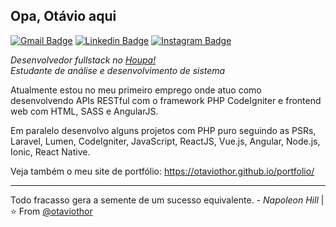 ## Opa, Otávio aqui

[![Gmail Badge](https://img.shields.io/badge/-Gmail-c14438?style=flat-square&logo=Gmail&logoColor=white&link=mailto:otaviosilva2632@gmail.com)](mailto:otaviosilva2632@gmail.com)
[![Linkedin Badge](https://img.shields.io/badge/-LinkedIn-blue?style=flat-square&logo=Linkedin&logoColor=white&link=https://www.linkedin.com/in/otaviosilva02/)](https://www.linkedin.com/in/otaviosilva02/)
[![Instagram Badge](https://img.shields.io/badge/-Instagram-%23E4405F?style=flat-square&logo=Instagram&logoColor=white&link=https://www.instagram.com/otaviothor_/)](https://www.instagram.com/otaviothor_/)

_Desenvolvedor fullstack no [Houpa!](https://www.houpa.app) <br/>
Estudante de análise e desenvolvimento de sistema_

Atualmente estou no meu primeiro emprego onde atuo como desenvolvendo APIs RESTful com o framework PHP CodeIgniter e frontend web com HTML, SASS e AngularJS.

Em paralelo desenvolvo alguns projetos com PHP puro seguindo as PSRs, Laravel, Lumen, CodeIgniter, JavaScript, ReactJS, Vue.js, Angular, Node.js, Ionic, React Native.

Veja também o meu site de portfólio: https://otaviothor.github.io/portfolio/

---


Todo fracasso gera a semente de um sucesso equivalente. - _Napoleon Hill_ | ⭐️ From [@otaviothor](https://github.com/otaviothor)
